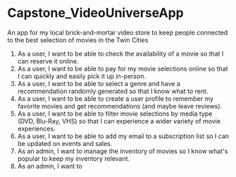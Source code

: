 # Capstone_VideoUniverseApp
An app for my local brick-and-mortar video store to keep people connected to the best selection of movies in the Twin Cities

1. As a user, I want to be able to check the availability of a movie so that I can reserve it online.
2. As a user, I want to be able to pay for my movie selections online so that I can quickly and easily pick it up in-person.
3. As a user, I want to be able to select a genre and have a recommendation randomly generated so that I know what to rent.
4. As a user, I want to be able to create a user profile to remember my favorite movies and get recommendations (and maybe leave reviews).
5. As a user, I want to be able to filter movie selections by media type (DVD, Blu-Ray, VHS) so that I can experience a wider variety of movie experiences.
6. As a user, I want to be able to add my email to a subscription list so I can be updated on events and sales.
7. As an admin, I want to manage the inventory of movies so I know what's popular to keep my inventory relevant.
8. As an admin, I want to 
